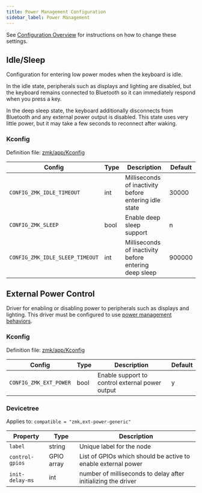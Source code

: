 ```yaml
---
title: Power Management Configuration
sidebar_label: Power Management
---
```


See [Configuration Overview](index.md) for instructions on how to
change these settings.

## Idle/Sleep

Configuration for entering low power modes when the keyboard is idle.

In the idle state, peripherals such as displays and lighting are disabled, but the keyboard remains connected to Bluetooth so it can immediately respond when you press a key.

In the deep sleep state, the keyboard additionally disconnects from Bluetooth and any external power output is disabled. This state uses very little power, but it may take a few seconds to reconnect after waking.

### Kconfig

Definition file: [zmk/app/Kconfig](https://github.com/zmkfirmware/zmk/blob/main/app/Kconfig)

| Config                          | Type | Description                                           | Default |
| ------------------------------- | ---- | ----------------------------------------------------- | ------- |
| `CONFIG_ZMK_IDLE_TIMEOUT`       | int  | Milliseconds of inactivity before entering idle state | 30000   |
| `CONFIG_ZMK_SLEEP`              | bool | Enable deep sleep support                             | n       |
| `CONFIG_ZMK_IDLE_SLEEP_TIMEOUT` | int  | Milliseconds of inactivity before entering deep sleep | 900000  |

## External Power Control

Driver for enabling or disabling power to peripherals such as displays and lighting. This driver must be configured to use [power management behaviors](../behaviors/power.md).

### Kconfig

Definition file: [zmk/app/Kconfig](https://github.com/zmkfirmware/zmk/blob/main/app/Kconfig)

| Config                 | Type | Description                                     | Default |
| ---------------------- | ---- | ----------------------------------------------- | ------- |
| `CONFIG_ZMK_EXT_POWER` | bool | Enable support to control external power output | y       |

### Devicetree

Applies to: `compatible = "zmk,ext-power-generic"`

| Property        | Type       | Description                                                   |
| --------------- | ---------- | ------------------------------------------------------------- |
| `label`         | string     | Unique label for the node                                     |
| `control-gpios` | GPIO array | List of GPIOs which should be active to enable external power |
| `init-delay-ms` | int        | number of milliseconds to delay after initializing the driver |
